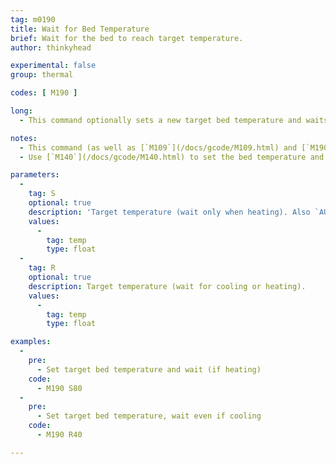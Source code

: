 ```yaml
---
tag: m0190
title: Wait for Bed Temperature
brief: Wait for the bed to reach target temperature.
author: thinkyhead

experimental: false
group: thermal

codes: [ M190 ]

long:
  - This command optionally sets a new target bed temperature and waits for the target temperature to be reached before proceeding. If the temperature is set with `S` then it waits *only when heating*.

notes:
  - This command (as well as [`M109`](/docs/gcode/M109.html) and [`M190`](/docs/gcode/M190.html)) can block new commands from the host. To break out of wait for temperature using `M108` from the host, enable `EMERGENCY_PARSER`.
  - Use [`M140`](/docs/gcode/M140.html) to set the bed temperature and proceed without waiting.

parameters:
  -
    tag: S
    optional: true
    description: 'Target temperature (wait only when heating). Also `AUTOTEMP`: The min auto-temperature.'
    values:
      -
        tag: temp
        type: float
  -
    tag: R
    optional: true
    description: Target temperature (wait for cooling or heating).
    values:
      -
        tag: temp
        type: float

examples:
  -
    pre:
      - Set target bed temperature and wait (if heating)
    code:
      - M190 S80
  -
    pre:
      - Set target bed temperature, wait even if cooling
    code:
      - M190 R40

---
```


